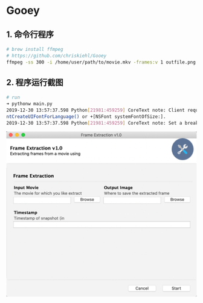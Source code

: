 # Gooey

## 1. 命令行程序

```bash
# brew install ffmpeg
# https://github.com/chriskiehl/Gooey
ffmpeg -ss 300 -i /home/user/path/to/movie.mkv -frames:v 1 outfile.png
```

## 2. 程序运行截图

```bash
# run
➜ pythonw main.py
2019-12-30 13:57:37.598 Python[21981:459259] CoreText note: Client requested name ".SFNS-Regular", it will get Times-Roman rather than the intended font. All system UI font access should be through proper APIs such as CTFo
ntCreateUIFontForLanguage() or +[NSFont systemFontOfSize:].
2019-12-30 13:57:37.598 Python[21981:459259] CoreText note: Set a breakpoint on CTFontLogSystemFontNameRequest to debug.
```

![Gooey](../../images/scripts/gooey.png)
